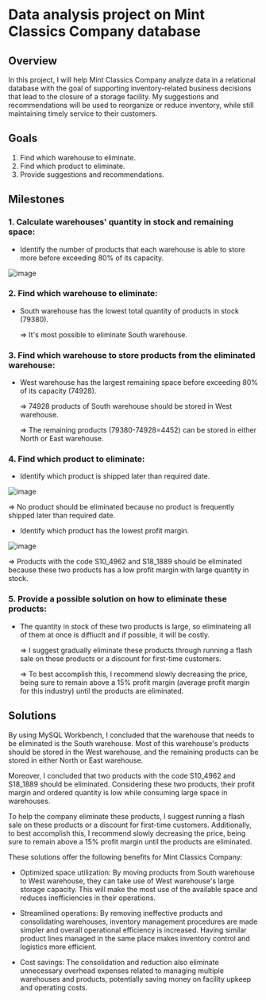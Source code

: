 # Data analysis project on Mint Classics Company database
## Overview
In this project, I will help Mint Classics Company analyze data in a relational database with the goal of supporting inventory-related business decisions that lead to the closure of a storage facility. My suggestions and recommendations will be used to reorganize or reduce inventory, while still maintaining timely service to their customers.
## Goals
1. Find which warehouse to eliminate.
2. Find which product to eliminate.
3. Provide suggestions and recommendations.
## Milestones
### 1. Calculate warehouses' quantity in stock and remaining space:
- Identify the number of products that each warehouse is able to store more before exceeding 80% of its capacity.

![image](https://github.com/thangdang04/Analyze-data-in-a-model-car-database-with-MySQL-Workbench/assets/171898627/0ddd77bd-3a43-4ca1-9bae-0108ac7a520b)


### 2. Find which warehouse to eliminate:
- South warehouse has the lowest total quantity of products in stock (79380).

  => It's most possible to eliminate South warehouse.
### 3. Find which warehouse to store products from the eliminated warehouse:
- West warehouse has the largest remaining space before exceeding 80% of its capacity (74928).

  => 74928 products of South warehouse should be stored in West warehouse.

  => The remaining products (79380-74928=4452) can be stored in either North or East warehouse.
### 4. Find which product to eliminate:
- Identify which product is shipped later than required date.

![image](https://github.com/thangdang04/Analyze-data-in-a-model-car-database-with-MySQL-Workbench/assets/171898627/d680ade9-6538-4196-b789-26a919d5730b)

 
  => No product should be eliminated because no product is frequently shipped later than required date.

- Identify which product has the lowest profit margin.

![image](https://github.com/thangdang04/Analyze-data-in-a-model-car-database-with-MySQL-Workbench/assets/171898627/8aa8de0c-af9c-4d6a-9500-2b5705be9697)

  => Products with the code S10_4962 and S18_1889 should be eliminated because these two products has a low profit margin with large quantity in stock.

### 5. Provide a possible solution on how to eliminate these products:
- The quantity in stock of these two products is large, so eliminateing all of them at once is diffiuclt and if possible, it will be costly.

  => I suggest gradually eliminate these products through running a flash sale on these products or a discount for first-time customers.
  
  => To best accomplish this, I recommend slowly decreasing the price, being sure to remain above a 15% profit margin (average profit margin for this industry) until the products are eliminated.
## Solutions
By using MySQL Workbench, I concluded that the warehouse that needs to be eliminated is the South warehouse. Most of this warehouse's products should be stored in the West warehouse, and the remaining products can be stored in either North or East warehouse.

Moreover, I concluded that two products with the code S10_4962 and S18_1889 should be eliminated. Considering these two products, their profit margin and ordered quantity is low while consuming large space in warehouses.

To help the company eliminate these products, I suggest running a flash sale on these products or a discount for first-time customers. Additionally, to best accomplish this, I recommend slowly decreasing the price, being sure to remain above a 15% profit margin until the products are eliminated.

These solutions offer the following benefits for Mint Classics Company:

- Optimized space utilization: By moving products from South warehouse to West warehouse, they can take use of West warehouse's large storage capacity. This will make the most use of the available space and reduces inefficiencies in their operations.

- Streamlined operations: By removing ineffective products and consolidating warehouses, inventory management procedures are made simpler and overall operational efficiency is increased. Having similar product lines managed in the same place makes inventory control and logistics more efficient.

- Cost savings: The consolidation and reduction also eliminate unnecessary overhead expenses related to managing multiple warehouses and products, potentially saving money on facility upkeep and operating costs.
